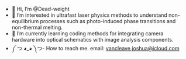 - 👋 Hi, I’m @Dead-weight
- 👀 I’m interested in ultrafast laser physics methods to understand non-equilibrium processes such as photo-induced phase transitions and non-thermal melting.
- 🌱 I’m currently learning coding methods for integrating camera hardware into optical schematics with image analysis components. 
- ༼ つ ◕_◕ ༽つ- How to reach me. email: vancleave.joshua@icloud.com
<!---
Dead-weight/Dead-weight is a ✨ special ✨ repository because its `README.md` (this file) appears on your GitHub profile.
You can click the Preview link to take a look at your changes.
--->
